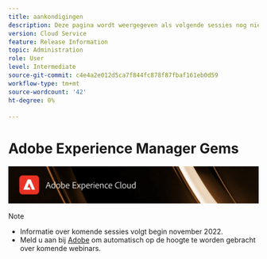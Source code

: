```yaml
---
title: aankondigingen
description: Deze pagina wordt weergegeven als volgende sessies nog niet zijn gedefinieerd.
version: Cloud Service
feature: Release Information
topic: Administration
role: User
level: Intermediate
source-git-commit: c4e4a2e012d5ca7f844fc878f87fbaf161eb0d59
workflow-type: tm+mt
source-wordcount: '42'
ht-degree: 0%

---
```


# Adobe Experience Manager Gems

![](/help/assets/ADX_Gems.png)

>[!NOTE]
>
>* Informatie over komende sessies volgt begin november 2022.
>* Meld u aan bij [Adobe](https://aem-augs.adobe.com/) om automatisch op de hoogte te worden gebracht over komende webinars.